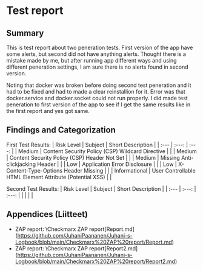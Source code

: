 # Test report

## Summary

This is test report about two peneration tests. First version of the app have some alerts, but second did not have anything alerts. Thought there is a mistake made by me, but after running app different ways and using different peneration settings, I am sure there is no alerts found in second version.

Noting that docker was broken before doing second test peneration and it had to be fixed and had to made a clear reinstallion for it. Error was that docker.service and docker.socket could not run properly. I did made test peneration to first version of the app to see if I get the same results like in the first report and yes got same.

## Findings and Categorization

First Test Results:
| Risk Level | Subject | Short Description |
| :---         |     :---:      |     :---:      |
| Medium | Content Security Policy (CSP) Wildcard Directive |  |
| Medium | Content Security Policy (CSP) Header Not Set |  |
| Medium | Missing Anti-clickjacking Header |  |
| Low | Application Error Disclosure |  |
| Low | X-Content-Type-Options Header Missing |  |
| Informational | User Controllable HTML Element Attribute (Potential XSS) |  |

Second Test Results:
| Risk Level | Subject | Short Description |
| :---         |     :---:      |     :---:      |
|  |  |  |

## Appendices (Liitteet)

- ZAP report: \Checkmarx ZAP report\[Report.md](https://github.com/JuhaniPaananen/Juhani-s-Logbook/blob/main/Checkmarx%20ZAP%20report/Report.md)
- ZAP report: \Checkmarx ZAP report\[Report2.md](https://github.com/JuhaniPaananen/Juhani-s-Logbook/blob/main/Checkmarx%20ZAP%20report/Report2.md)
